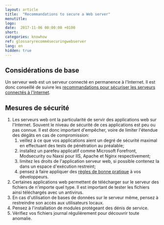 ```yaml
---
layout: article
title:  "Recommandations to secure a Web server"
menutitle:
logo:
date:  2017-11-06 00:00:00 +0100
short:
categories: knowhow
ref: glossaryrecomm4securingwebserver
lang: en
hidden: true
---
```

Considérations de base
----------------------
Un serveur web est un serveur connecté en permanence à l'Internet. Il
est donc conseillé de suivre les [recommandations pour sécuriser les
serveurs connectés à
l'Internet](https://www.cases.lu/fr/recommendations-pour-securiser-un-serveur-connecte-a-internet.html).


Mesures de sécurité
-------------------

1.  Les serveurs web ont la particularité de servir des applications web
    sur l'Internet. Souvent le niveau de sécurité de ces applications
    est peu ou pas connue. Il est donc important d'empêcher, voire de
    limiter l'étendue des dégâts en cas de compromission:
    1.  veillez à ce que vos applications aient un degré de sécurité
        maximal en effectuant des tests de pénétration au préalable;
    2.  installez un parefeu applicatif comme Microsoft Forefront,
        Modsecurity ou Naxsi pour IIS, Apache et Nginx respectivement;
    3.  limitez les droits de l'application serveur web, si possible
        contenez la dans un espace d'exécution restreint;
    4.  pensez à faire appliquer des [règles de bonne
        pratique](https://www.cases.lu/fr/checklist-securite-pour-les-applications-web-en-php.html)
        à vos développeurs.
2.  Certaines applications web permettent de télécharger sur le serveur
    des fichiers de n'importe quel type. Il est important de tester les
    fichiers ainsi téléchargés avec un antivirus.
3.  En cas d'utilisation de bases de données sur le serveur même, pensez
    à restreindre son accès aux utilisateurs locaux.
4.  Pensez à l'installation de modules protégeant des dénis de service.
5.  Vérifiez vos fichiers journal régulièrement pour découvrir toute
    anomalie.
